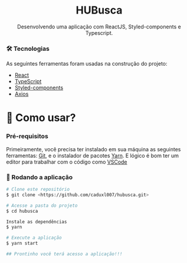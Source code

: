 <h1 align="center">HUBusca</h1>
<p align="center">Desenvolvendo uma aplicação com ReactJS, Styled-components e Typescript.</p>

 
### 🛠 Tecnologias

As seguintes ferramentas foram usadas na construção do projeto:  

- [React](https://pt-br.reactjs.org/)
- [TypeScript](https://www.typescriptlang.org/) 
- [Styled-components](https://styled-components.com/)
- [Axios](https://github.com/axios/axios)


<h1>📱 Como usar? </h1> 
 
### Pré-requisitos

Primeiramente, você precisa ter instalado em sua máquina as seguintes ferramentas:
[Git](https://git-scm.com), e o instalador de pacotes [Yarn](https://yarnpkg.com/). 
E lógico é bom ter um editor para trabalhar com o código como [VSCode](https://code.visualstudio.com/)

### 🎲 Rodando a aplicação

```bash
# Clone este repositório
$ git clone <https://github.com/caduxl007/hubusca.git>

# Acesse a pasta do projeto 
$ cd hubusca

Instale as dependências
$ yarn

# Execute a aplicação
$ yarn start

## Prontinho você terá acesso a aplicação!!! 
```

